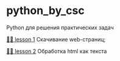 # python_by_csc
 Python для решения практических задач
 
[👨‍💻 lesson 1](https://github.com/petushoque/python_by_csc/blob/main/lesson1step2.py) Скачивание web-страниц;

[👨‍💻 lesson 2](https://github.com/petushoque/python_by_csc/blob/main/lesson2step2.py) Обработка html как текста
 

